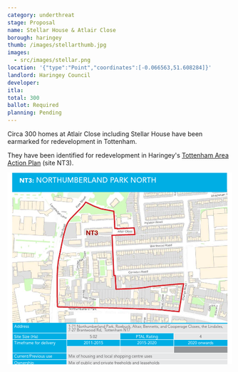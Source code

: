 ```yaml
---
category: underthreat
stage: Proposal
name: Stellar House & Atlair Close 
borough: haringey
thumb: /images/stellarthumb.jpg
images:
  - src/images/stellar.png
location: '{"type":"Point","coordinates":[-0.066563,51.608284]}'
landlord: Haringey Council
developer:
itla:
total: 300
ballot: Required
planning: Pending
---
```

Circa 300 homes at Atlair Close including Stellar House have been earmarked for redevelopment in Tottenham.

They have been identified for redevelopment in Haringey's [Tottenham Area Action Plan](https://www.haringey.gov.uk/sites/haringeygovuk/files/final_haringey_tottenham_aap_dtp_online.pdf) (site NT3). 

<img src="/images/stellar2.png" class="img-fluid rounded img-thumbnail">
